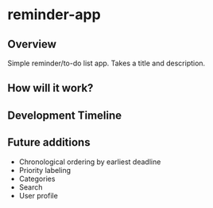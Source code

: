 # reminder-app

## Overview

Simple reminder/to-do list app. Takes a title and description.

## How will it work?

## Development Timeline

## Future additions

- Chronological ordering by earliest deadline
- Priority labeling
- Categories
- Search
- User profile
